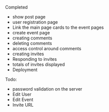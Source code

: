  Completed
 - show post page
 - user registration page
 - Link the main page cards to the event pages
 - create event page
 - creating comments
 - deleting comments
 - access control around comments
 - creating invites
 - Responding to invites
 - totals of invites displayed
 - Deployment

 Todo:
 - password validation on the server
 - Edit User
 - Edit Event
 - Invite URL

